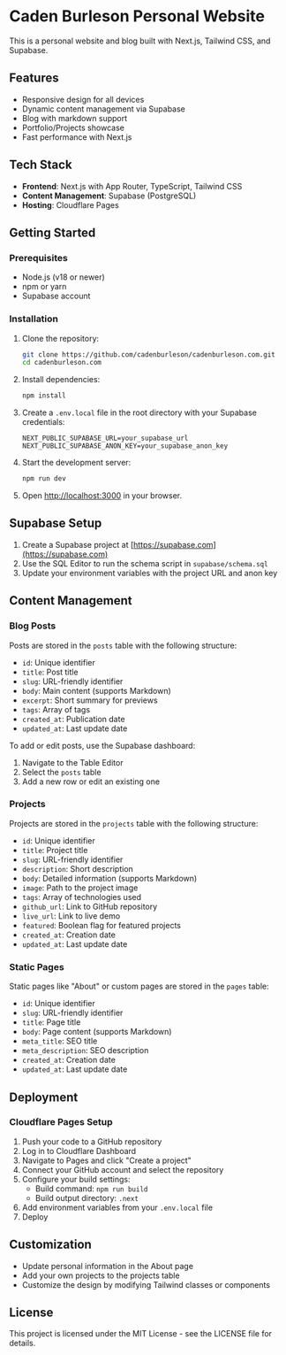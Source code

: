 # Caden Burleson Personal Website

This is a personal website and blog built with Next.js, Tailwind CSS, and Supabase.

## Features

- Responsive design for all devices
- Dynamic content management via Supabase
- Blog with markdown support
- Portfolio/Projects showcase
- Fast performance with Next.js

## Tech Stack

- **Frontend**: Next.js with App Router, TypeScript, Tailwind CSS
- **Content Management**: Supabase (PostgreSQL)
- **Hosting**: Cloudflare Pages

## Getting Started

### Prerequisites

- Node.js (v18 or newer)
- npm or yarn
- Supabase account

### Installation

1. Clone the repository:
   ```bash
   git clone https://github.com/cadenburleson/cadenburleson.com.git
   cd cadenburleson.com
   ```

2. Install dependencies:
   ```bash
   npm install
   ```

3. Create a `.env.local` file in the root directory with your Supabase credentials:
   ```
   NEXT_PUBLIC_SUPABASE_URL=your_supabase_url
   NEXT_PUBLIC_SUPABASE_ANON_KEY=your_supabase_anon_key
   ```

4. Start the development server:
   ```bash
   npm run dev
   ```

5. Open [http://localhost:3000](http://localhost:3000) in your browser.

## Supabase Setup

1. Create a Supabase project at [https://supabase.com](https://supabase.com)
2. Use the SQL Editor to run the schema script in `supabase/schema.sql`
3. Update your environment variables with the project URL and anon key

## Content Management

### Blog Posts

Posts are stored in the `posts` table with the following structure:
- `id`: Unique identifier
- `title`: Post title
- `slug`: URL-friendly identifier
- `body`: Main content (supports Markdown)
- `excerpt`: Short summary for previews
- `tags`: Array of tags
- `created_at`: Publication date
- `updated_at`: Last update date

To add or edit posts, use the Supabase dashboard:
1. Navigate to the Table Editor
2. Select the `posts` table
3. Add a new row or edit an existing one

### Projects

Projects are stored in the `projects` table with the following structure:
- `id`: Unique identifier
- `title`: Project title
- `slug`: URL-friendly identifier
- `description`: Short description
- `body`: Detailed information (supports Markdown)
- `image`: Path to the project image
- `tags`: Array of technologies used
- `github_url`: Link to GitHub repository
- `live_url`: Link to live demo
- `featured`: Boolean flag for featured projects
- `created_at`: Creation date
- `updated_at`: Last update date

### Static Pages

Static pages like "About" or custom pages are stored in the `pages` table:
- `id`: Unique identifier
- `slug`: URL-friendly identifier
- `title`: Page title
- `body`: Page content (supports Markdown)
- `meta_title`: SEO title
- `meta_description`: SEO description
- `created_at`: Creation date
- `updated_at`: Last update date

## Deployment

### Cloudflare Pages Setup

1. Push your code to a GitHub repository
2. Log in to Cloudflare Dashboard
3. Navigate to Pages and click "Create a project"
4. Connect your GitHub account and select the repository
5. Configure your build settings:
   - Build command: `npm run build`
   - Build output directory: `.next`
6. Add environment variables from your `.env.local` file
7. Deploy

## Customization

- Update personal information in the About page
- Add your own projects to the projects table
- Customize the design by modifying Tailwind classes or components

## License

This project is licensed under the MIT License - see the LICENSE file for details.
